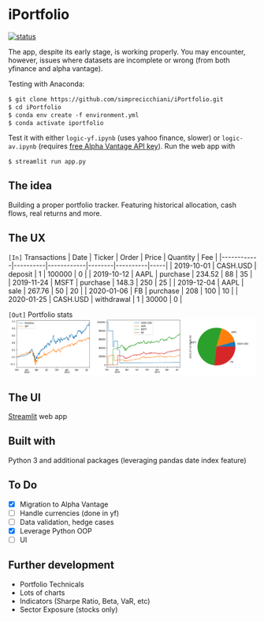 # iPortfolio

[![status](https://img.shields.io/badge/Status-Alpha-yellow)](/)

The app, despite its early stage, is working properly. You may encounter, however, issues where datasets are incomplete or wrong (from both yfinance and alpha vantage).

Testing with Anaconda:
```
$ git clone https://github.com/simprecicchiani/iPortfolio.git
$ cd iPortfolio
$ conda env create -f environment.yml
$ conda activate iportfolio
```

Test it with either `logic-yf.ipynb` (uses yahoo finance, slower) or `logic-av.ipynb` (requires [free Alpha Vantage API key](https://www.alphavantage.co/support/#api-key)). Run the web app with
```
$ streamlit run app.py
```

## The idea

Building a proper portfolio tracker. Featuring historical allocation, cash flows, real returns and more.

## The UX

`[In]` Transactions
| Date       | Ticker   | Order      | Price  | Quantity | Fee |
|------------|----------|------------|--------|----------|-----|
| 2019-10-01 | CASH.USD | deposit    | 1      | 100000   | 0   |
| 2019-10-12 | AAPL     | purchase   | 234.52 | 88       | 35  |
| 2019-11-24 | MSFT     | purchase   | 148.3  | 250      | 25  |
| 2019-12-04 | AAPL     | sale       | 267.76 | 50       | 20  |
| 2020-01-06 | FB       | purchase   | 208    | 100      | 10  |
| 2020-01-25 | CASH.USD | withdrawal | 1      | 30000    | 0   |

`[Out]` Portfolio stats
![](/samples/performance-sample.png)

## The UI

[Streamlit](https://streamlit.io) web app

## Built with

Python 3 and additional packages (leveraging pandas date index feature)

## To Do

- [x] Migration to Alpha Vantage
- [ ] Handle currencies (done in yf)
- [ ] Data validation, hedge cases
- [x] Leverage Python OOP
- [ ] UI

## Further development

- Portfolio Technicals
- Lots of charts
- Indicators (Sharpe Ratio, Beta, VaR, etc)
- Sector Exposure (stocks only)